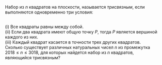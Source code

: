 Набор из $n$ квадратов на плоскости, называется *трисвязным*, если выполняются одновременно три условия:

<br/>(i) Все квадраты равны между собой.
<br/>(ii) Если два квадрата имеют общую точку $P$, тогда $P$ является вершиной каждого из них.
<br/>(iii) Каждый квадрат касается в точности трех других квадратов.
<br/>
Сколько существует различных натуральных чисел $n$ из промежутка $2018 \le n \le 3018$, для которых найдется набор из $n$ квадратов, являющийся трисвязным?